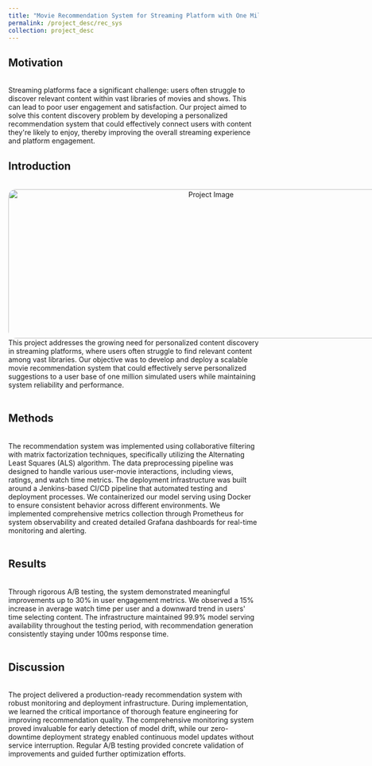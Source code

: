 ```yaml
---
title: "Movie Recommendation System for Streaming Platform with One Million Simulated Users"
permalink: /project_desc/rec_sys
collection: project_desc
---
```


<h2>Motivation</h2><br>
Streaming platforms face a significant challenge: users often struggle to discover relevant content within vast libraries of movies and shows. This can lead to poor user engagement and satisfaction. Our project aimed to solve this content discovery problem by developing a personalized recommendation system that could effectively connect users with content they're likely to enjoy, thereby improving the overall streaming experience and platform engagement.
<h2>Introduction</h2><br>
<div style="width: 800px; height: 300px; border-radius: 15px; overflow: hidden; text-align: center;">
    <img src="../images/RAG/Q&A_pipeline.png" alt="Project Image" style="width: 100%; height: 100%; object-fit: contain;">
</div>
This project addresses the growing need for personalized content discovery in streaming platforms, where users often struggle to find relevant content among vast libraries. Our objective was to develop and deploy a scalable movie recommendation system that could effectively serve personalized suggestions to a user base of one million simulated users while maintaining system reliability and performance.
<br><br>
<h2>Methods</h2><br>
The recommendation system was implemented using collaborative filtering with matrix factorization techniques, specifically utilizing the Alternating Least Squares (ALS) algorithm. The data preprocessing pipeline was designed to handle various user-movie interactions, including views, ratings, and watch time metrics. The deployment infrastructure was built around a Jenkins-based CI/CD pipeline that automated testing and deployment processes. We containerized our model serving using Docker to ensure consistent behavior across different environments. We implemented comprehensive metrics collection through Prometheus for system observability and created detailed Grafana dashboards for real-time monitoring and alerting.
<br><br>
<h2>Results</h2><br>
Through rigorous A/B testing, the system demonstrated meaningful improvements up to 30% in user engagement metrics. We observed a 15% increase in average watch time per user and a downward trend in users' time selecting content. The infrastructure maintained 99.9% model serving availability throughout the testing period, with recommendation generation consistently staying under 100ms response time. 
<br><br>
<h2>Discussion</h2><br>
The project delivered a production-ready recommendation system with robust monitoring and deployment infrastructure. During implementation, we learned the critical importance of thorough feature engineering for improving recommendation quality. The comprehensive monitoring system proved invaluable for early detection of model drift, while our zero-downtime deployment strategy enabled continuous model updates without service interruption. Regular A/B testing provided concrete validation of improvements and guided further optimization efforts.
<br><br>
<!-- <div style="width: 800px; height: 500px; border-radius: 15px; overflow: hidden; text-align: center;">
    <img src="../images/RAG/RAG_App.png" alt="Project Image" style="width: 100%; height: 100%; object-fit: contain;">
</div> -->
